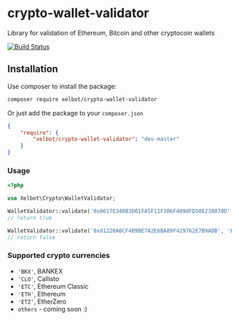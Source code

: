 # crypto-wallet-validator

Library for validation of Ethereum, Bitcoin and other cryptocoin wallets

[![Build Status](https://travis-ci.com/xelbot/crypto-wallet-validator.svg?branch=master)](https://travis-ci.com/xelbot/crypto-wallet-validator)

## Installation

Use composer to install the package:

```bash
composer require xelbot/crypto-wallet-validator
```

Or just add the package to your `composer.json`

```json
{
    "require": {
        "xelbot/crypto-wallet-validator": "dev-master"
    }
}
```

### Usage

```php
<?php

use Xelbot\Crypto\WalletValidator;

WalletValidator::validate('0x8617E340B3D01FA5F11F306F4090FD50E238070D', 'ETH');
// return true

WalletValidator::validate('0xd1220A0CF4B9BE7A2E6BA89F429762E7B9ADB', 'ETH');
// return false
```

### Supported crypto currencies

* `'BKX'`, BANKEX
* `'CLO'`, Callisto
* `'ETC'`, Ethereum Classic
* `'ETH'`, Ethereum
* `'ETZ'`, EtherZero
* `others` - coming soon :)
